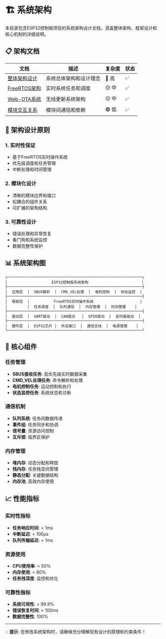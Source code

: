 # 🏗️ 系统架构

本目录包含ESP32控制板项目的系统架构设计文档，涵盖整体架构、框架设计和核心机制的详细说明。

## 📋 架构文档

| 文档 | 描述 | 复杂度 | 状态 |
|------|------|--------|------|
| [整体架构设计](整体架构设计.md) | 系统总体架构和设计理念 | 🔴 高 | ✅ |
| [FreeRTOS架构](FreeRTOS架构.md) | 实时系统任务和调度 | 🟡 中 | ✅ |
| [Web-OTA系统](Web-OTA系统.md) | 无线更新系统架构 | 🟡 中 | ✅ |
| [模块交互关系](模块交互关系.md) | 模块间通信和依赖 | 🟢 低 | ✅ |

## 🎯 架构设计原则

### 1. 实时性保证
- 基于FreeRTOS实时操作系统
- 优先级调度和任务管理
- 中断处理和时间管理

### 2. 模块化设计
- 清晰的模块边界和接口
- 松耦合的组件关系
- 可扩展的架构结构

### 3. 可靠性设计
- 错误处理和异常恢复
- 看门狗和系统监控
- 数据完整性保护

## 📊 系统架构图

```
┌─────────────────────────────────────────────────────────────┐
│                    ESP32控制板系统架构                        │
├─────────────────────────────────────────────────────────────┤
│  应用层  │  SBUS解析  │  CMD_VEL处理  │  电机控制  │  状态监控  │
├─────────────────────────────────────────────────────────────┤
│  框架层  │           FreeRTOS实时操作系统                     │
│         │  任务调度  │  队列通信  │  内存管理  │  时间管理    │
├─────────────────────────────────────────────────────────────┤
│  驱动层  │  UART驱动  │  CAN驱动   │  GPIO驱动  │  定时器驱动  │
├─────────────────────────────────────────────────────────────┤
│  硬件层  │  ESP32芯片 │  外设接口  │  通信总线  │  电源管理    │
└─────────────────────────────────────────────────────────────┘
```

## 🔧 核心组件

### 任务管理
- **SBUS接收任务**: 高优先级实时数据采集
- **CMD_VEL处理任务**: 命令解析和处理
- **电机控制任务**: 运动控制和执行
- **状态监控任务**: 系统状态和诊断

### 通信机制
- **队列系统**: 任务间数据传递
- **事件组**: 任务同步和协调
- **信号量**: 资源访问控制
- **互斥锁**: 临界区保护

### 内存管理
- **堆内存**: 动态分配和释放
- **栈内存**: 任务栈空间管理
- **静态分配**: 关键数据结构
- **内存池**: 高效内存使用

## 📈 性能指标

### 实时性指标
- **任务响应时间**: < 1ms
- **中断延迟**: < 100μs
- **队列传输延迟**: < 1ms

### 资源使用
- **CPU使用率**: < 50%
- **内存使用**: < 80%
- **任务栈深度**: 监控和优化

### 可靠性指标
- **系统可用性**: > 99.9%
- **错误恢复时间**: < 100ms
- **数据完整性**: 100%

---

💡 **提示**: 在修改系统架构时，请确保充分理解现有设计的原理和约束条件！
